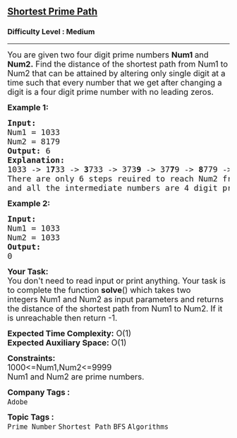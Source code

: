 <h2><a href="https://www.geeksforgeeks.org/problems/shortest-prime-path--141631/1">Shortest Prime Path</a></h2><h3>Difficulty Level : Medium</h3><hr><div class="problems_problem_content__Xm_eO"><p><span style="font-size: 18px;">You are given two four digit prime numbers <strong>Num1 </strong>and <strong>Num2.</strong>&nbsp;Find the distance of the shortest path from Num1 to Num2 that can be attained by altering only single digit at a time such that every number that we get after changing a digit is a four digit prime number with no leading zeros.</span></p>
<p><span style="font-size: 18px;"><strong>Example 1:</strong></span></p>
<pre><span style="font-size: 18px;"><strong>Input:</strong></span>
<span style="font-size: 18px;">Num1 = 1033 
Num2 = 8179</span>
<span style="font-size: 18px;"><strong>Output: </strong></span><span style="font-size: 18px;">6</span>
<span style="font-size: 18px;"><strong>Explanation:</strong></span>
<span style="font-size: 18px;">1033 -&gt; 1<strong>7</strong>33 -&gt; <strong>3</strong>733 -&gt; 373<strong>9</strong> -&gt; 37<strong>7</strong>9 -&gt; <strong>8</strong>779 -&gt; 8<strong>1</strong>79.</span>
<span style="font-size: 18px;">There are only 6 steps reuired to reach Num2 from Num1. </span>
<span style="font-size: 18px;">and all the intermediate numbers are 4 digit prime numbers.</span></pre>
<p><strong><span style="font-size: 18px;">Example 2:</span></strong></p>
<pre><span style="font-size: 18px;"><strong>Input:</strong></span>
<span style="font-size: 18px;">Num1 = 1033 
Num2 = 1033</span>
<span style="font-size: 18px;"><strong>Output:</strong></span>
<span style="font-size: 18px;">0</span></pre>
<p><span style="font-size: 18px;"><strong>Your Task:</strong>&nbsp;&nbsp;<br>You don't need to read input or print anything. Your task is to complete the function&nbsp;<strong>solve</strong>()&nbsp;which takes two integers&nbsp;Num1 and Num2&nbsp;as input parameters&nbsp;and returns the distance of the shortest path from Num1 to Num2.&nbsp;If it is unreachable then return -1.</span></p>
<p><span style="font-size: 18px;"><strong>Expected Time Complexity:</strong>&nbsp;O(1)<br><strong>Expected Auxiliary Space:</strong>&nbsp;O(1)</span></p>
<p><span style="font-size: 18px;"><strong>Constraints:</strong><br>1000&lt;=Num1,Num2&lt;=9999<br>Num1 and Num2 are prime numbers.</span></p></div><p><span style=font-size:18px><strong>Company Tags : </strong><br><code>Adobe</code>&nbsp;<br><p><span style=font-size:18px><strong>Topic Tags : </strong><br><code>Prime Number</code>&nbsp;<code>Shortest Path</code>&nbsp;<code>BFS</code>&nbsp;<code>Algorithms</code>&nbsp;